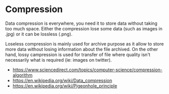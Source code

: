# Compression

Data compression is everywhere, you need it to store data without taking too much space.
Either the compression lose some data (such as images in .jpg) or it can be lossless (.png).

Loseless compression is mainly used for archive purpose as it allow to store more data without losing information about the file archived. On the other hand, lossy campression is used for transfer of file where quality isn't necessarily what is required (ie: images on twitter).

* <https://www.sciencedirect.com/topics/computer-science/compression-algorithm>
* <https://en.wikipedia.org/wiki/Data_compression>
* <https://en.wikipedia.org/wiki/Pigeonhole_principle>
